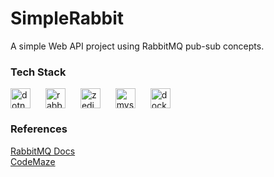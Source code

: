 # SimpleRabbit
<span>A simple Web API project using RabbitMQ pub-sub concepts.</span>

<h3>Tech Stack</h3>
<div style="display: flex; gap: 10px;">
    <img height="32" width="32" src="https://cdn.simpleicons.org/dotnet" alt="dotnet"/>&nbsp;
    <img height="32" width="32" src="https://cdn.simpleicons.org/rabbitmq" alt="rabbitmq"/>&nbsp;
    <img height="32" width="32" src="https://cdn.simpleicons.org/zedindustries" alt="zedindustries"/>&nbsp;
    <img height="32" width="32" src="https://cdn.simpleicons.org/mysql" alt="mysql"/>&nbsp;
    <img height="32" width="32" src="https://cdn.simpleicons.org/docker" alt="docker"/>
</div>

<h3>References</h3>
<a href="https://www.rabbitmq.com/tutorials">RabbitMQ Docs</a><br/>
<a href="https://code-maze.com/aspnetcore-rabbitmq/">CodeMaze</a>
